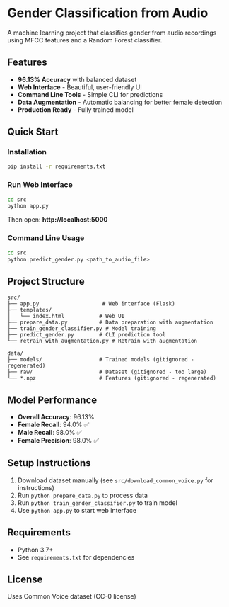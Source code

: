 # Gender Classification from Audio

A machine learning project that classifies gender from audio recordings using MFCC features and a Random Forest classifier.

## Features

- **96.13% Accuracy** with balanced dataset
- **Web Interface** - Beautiful, user-friendly UI
- **Command Line Tools** - Simple CLI for predictions
- **Data Augmentation** - Automatic balancing for better female detection
- **Production Ready** - Fully trained model

## Quick Start

### Installation

```bash
pip install -r requirements.txt
```

### Run Web Interface

```bash
cd src
python app.py
```

Then open: **http://localhost:5000**

### Command Line Usage

```bash
cd src
python predict_gender.py <path_to_audio_file>
```

## Project Structure

```
src/
├── app.py                    # Web interface (Flask)
├── templates/
│   └── index.html           # Web UI
├── prepare_data.py          # Data preparation with augmentation
├── train_gender_classifier.py # Model training
├── predict_gender.py        # CLI prediction tool
└── retrain_with_augmentation.py # Retrain with augmentation

data/
├── models/                  # Trained models (gitignored - regenerated)
├── raw/                     # Dataset (gitignored - too large)
└── *.npz                    # Features (gitignored - regenerated)
```

## Model Performance

- **Overall Accuracy**: 96.13%
- **Female Recall**: 94.0% ✅
- **Male Recall**: 98.0% ✅
- **Female Precision**: 98.0% ✅

## Setup Instructions

1. Download dataset manually (see `src/download_common_voice.py` for instructions)
2. Run `python prepare_data.py` to process data
3. Run `python train_gender_classifier.py` to train model
4. Use `python app.py` to start web interface

## Requirements

- Python 3.7+
- See `requirements.txt` for dependencies

## License

Uses Common Voice dataset (CC-0 license)

